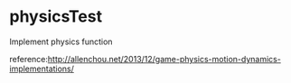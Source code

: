 # physicsTest

Implement physics function

reference:http://allenchou.net/2013/12/game-physics-motion-dynamics-implementations/
